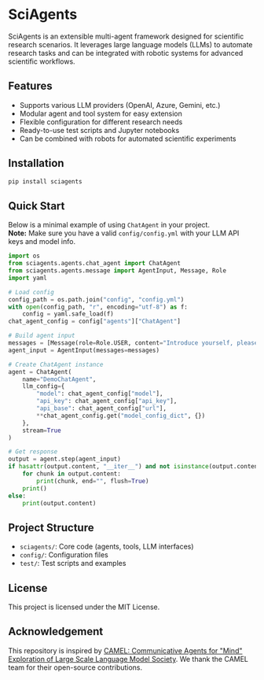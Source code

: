 # SciAgents

SciAgents is an extensible multi-agent framework designed for scientific research scenarios. It leverages large language models (LLMs) to automate research tasks and can be integrated with robotic systems for advanced scientific workflows.

## Features

- Supports various LLM providers (OpenAI, Azure, Gemini, etc.)
- Modular agent and tool system for easy extension
- Flexible configuration for different research needs
- Ready-to-use test scripts and Jupyter notebooks
- Can be combined with robots for automated scientific experiments

## Installation

```bash
pip install sciagents
```

## Quick Start

Below is a minimal example of using `ChatAgent` in your project.  
**Note:** Make sure you have a valid `config/config.yml` with your LLM API keys and model info.

```python
import os
from sciagents.agents.chat_agent import ChatAgent
from sciagents.agents.message import AgentInput, Message, Role
import yaml

# Load config
config_path = os.path.join("config", "config.yml")
with open(config_path, "r", encoding="utf-8") as f:
    config = yaml.safe_load(f)
chat_agent_config = config["agents"]["ChatAgent"]

# Build agent input
messages = [Message(role=Role.USER, content="Introduce yourself, please.")]
agent_input = AgentInput(messages=messages)

# Create ChatAgent instance
agent = ChatAgent(
    name="DemoChatAgent",
    llm_config={
        "model": chat_agent_config["model"],
        "api_key": chat_agent_config["api_key"],
        "api_base": chat_agent_config["url"],
        **chat_agent_config.get("model_config_dict", {})
    },
    stream=True
)

# Get response
output = agent.step(agent_input)
if hasattr(output.content, "__iter__") and not isinstance(output.content, str):
    for chunk in output.content:
        print(chunk, end="", flush=True)
    print()
else:
    print(output.content)
```

## Project Structure

- `sciagents/`: Core code (agents, tools, LLM interfaces)
- `config/`: Configuration files
- `test/`: Test scripts and examples

## License

This project is licensed under the MIT License.

## Acknowledgement

This repository is inspired by [CAMEL: Communicative Agents for "Mind" Exploration of Large Scale Language Model Society](https://github.com/camel-ai/camel). We thank the CAMEL team for their open-source contributions.